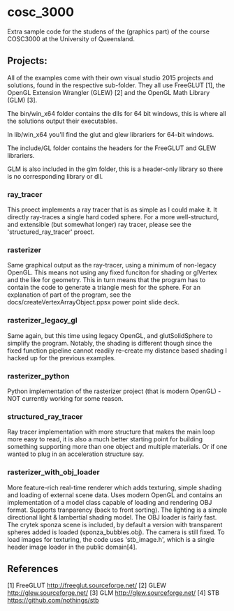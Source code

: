 # cosc_3000
Extra sample code for the studens of the (graphics part) of the course COSC3000 at the University of Queensland. 

## Projects:
All of the examples come with their own visual studio 2015 projects and solutions, found in the respective sub-folder.
They all use FreeGLUT [1], the OpenGL Extension Wrangler (GLEW) [2] and the OpenGL Math Library (GLM) [3].

The bin/win_x64 folder contains the dlls for 64 bit windows, this is where all the solutions output their executables.

In lib/win_x64 you'll find the glut and glew librariers for 64-bit windows.

The include/GL folder contains the headers for the FreeGLUT and GLEW librariers.

GLM is also included in the glm folder, this is a header-only library so there is no corresponding library or dll.


### ray_tracer
This proect implements a ray tracer that is as simple as I could make it. It directly ray-traces a single hard coded sphere.
For a more well-structurd, and extensible (but somewhat longer) ray tracer, please see the 'structured_ray_tracer' proect.

### rasterizer
Same graphical output as the ray-tracer, using a minimum of non-legacy OpenGL. This means not using any fixed funciton for shading
or glVertex and the like for geometry. This in turn means that the program has to contain the code to generate a triangle mesh
for the sphere. For an explanation of part of the program, see the docs/createVertexArrayObject.ppsx power point slide deck.

### rasterizer_legacy_gl
Same again, but this time using legacy OpenGL, and glutSolidSphere to simplify the program. Notably, the shading is different though
since the fixed function pipeline cannot readily re-create my distance based shading I hacked up for the previous examples.

### rasterizer_python
Python implementation of the rasterizer project (that is modern OpenGL) - NOT currently working for some reason.

### structured_ray_tracer
Ray tracer implementation with more structure that makes the main loop more easy to read, it is also a much better starting point for 
building something supporting more than one object and multiple materials. Or if one wanted to plug in an acceleration structure say.

### rasterizer_with_obj_loader
More feature-rich real-time renderer which adds texturing, simple shading and loading of external scene data. Uses modern OpenGL and 
contains an implementation of a model class capable of loading and rendering OBJ format. Supports tranparency (back to front sorting). 
The lighting is a simple directional light & lambertial shading model. The OBJ loader is fairly fast. The crytek sponza scene is 
included, by default a version with transparent spheres added is loaded  (sponza_bubbles.obj). The camera is still fixed. To load 
images for texturing, the code uses 'stb_image.h', which is a single header image loader in the public domain[4]. 


## References
[1] FreeGLUT http://freeglut.sourceforge.net/
[2] GLEW http://glew.sourceforge.net/
[3]	GLM  http://glew.sourceforge.net/
[4] STB https://github.com/nothings/stb
